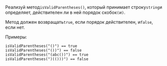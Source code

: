 Реализуй метод`isValidParentheses()`, который принимает строку`string`и определяет, действителен ли
в ней порядок скобок`(`и`)`.

Метод должен возвращать`true`, если порядок действителен, и`false`, если нет.

Примеры:

```
isValidParentheses("()") == true
isValidParentheses("())") == false
isValidParentheses("(abc())") == true
isValidParentheses(")(()))") == false
```